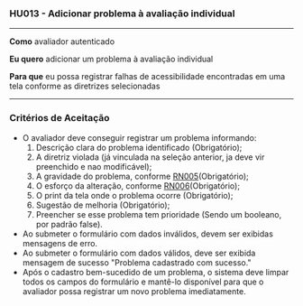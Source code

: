 ### HU013 - Adicionar problema à avaliação individual

---

**Como** avaliador autenticado

**Eu quero** adicionar um problema à avaliação individual

**Para que** eu possa registrar falhas de acessibilidade encontradas em uma tela conforme as diretrizes selecionadas

---

### Critérios de Aceitação

- O avaliador deve conseguir registrar um problema informando:
  1. Descrição clara do problema identificado (Obrigatório);
  2. A diretriz violada (já vinculada na seleção anterior, ja deve vir preenchido e nao modificável);
  3. A gravidade do problema, conforme [RN005](../../regras_de_negocio/read.md#-rn005---níveis-de-gravidade-do-problema)(Obrigatório);
  4. O esforço da alteração, conforme [RN006](../../regras_de_negocio/read.md#-rn006---níveis-de-esforço-da-alteração)(Obrigatório);
  5. O print da tela onde o problema ocorre (Obrigatório);
  6. Sugestão de melhoria (Obrigatório);
  7. Preencher se esse problema tem prioridade (Sendo um booleano, por padrão false).
- Ao submeter o formulário com dados inválidos, devem ser exibidas mensagens de erro.
- Ao submeter o formulário com dados válidos, deve ser exibida mensagem de sucesso "Problema cadastrado com sucesso."
- Após o cadastro bem-sucedido de um problema, o sistema deve limpar todos os campos do formulário e mantê-lo disponível para que o avaliador possa registrar um novo problema imediatamente.
